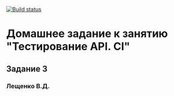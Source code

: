 [![Build status](https://ci.appveyor.com/api/projects/status/ejgehmwsrux9kuic?svg=true)](https://ci.appveyor.com/project/ValeriyLSK/api1-2)
# Домашнее задание к занятию "Тестирование API. CI"
## Задание 3 
### Лещенко В.Д.